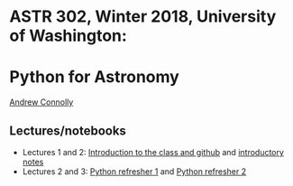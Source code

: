 # ASTR 302, Winter 2018, University of Washington: 
# Python for Astronomy

[Andrew Connolly](https://faculty.washington.edu/ajc26)

## Lectures/notebooks 

 *  Lectures 1 and 2: [Introduction to the class and github](lecture-01-github-questionaire) and [introductory notes](lecture-01-introduction.pdf)
  *  Lectures 2 and 3: [Python refresher 1](lecture-02-python-refresher) and [Python refresher 2](lecture-03-python-refresher)
 
 
